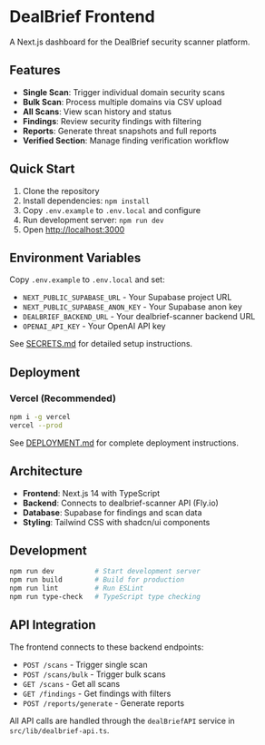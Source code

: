 # DealBrief Frontend

A Next.js dashboard for the DealBrief security scanner platform.

## Features

- **Single Scan**: Trigger individual domain security scans
- **Bulk Scan**: Process multiple domains via CSV upload  
- **All Scans**: View scan history and status
- **Findings**: Review security findings with filtering
- **Reports**: Generate threat snapshots and full reports
- **Verified Section**: Manage finding verification workflow

## Quick Start

1. Clone the repository
2. Install dependencies: `npm install`
3. Copy `.env.example` to `.env.local` and configure
4. Run development server: `npm run dev`
5. Open [http://localhost:3000](http://localhost:3000)

## Environment Variables

Copy `.env.example` to `.env.local` and set:

- `NEXT_PUBLIC_SUPABASE_URL` - Your Supabase project URL
- `NEXT_PUBLIC_SUPABASE_ANON_KEY` - Your Supabase anon key
- `DEALBRIEF_BACKEND_URL` - Your dealbrief-scanner backend URL
- `OPENAI_API_KEY` - Your OpenAI API key

See [SECRETS.md](./SECRETS.md) for detailed setup instructions.

## Deployment

### Vercel (Recommended)

```bash
npm i -g vercel
vercel --prod
```

See [DEPLOYMENT.md](./DEPLOYMENT.md) for complete deployment instructions.

## Architecture

- **Frontend**: Next.js 14 with TypeScript
- **Backend**: Connects to dealbrief-scanner API (Fly.io)
- **Database**: Supabase for findings and scan data
- **Styling**: Tailwind CSS with shadcn/ui components

## Development

```bash
npm run dev          # Start development server
npm run build        # Build for production
npm run lint         # Run ESLint
npm run type-check   # TypeScript type checking
```

## API Integration

The frontend connects to these backend endpoints:

- `POST /scans` - Trigger single scan
- `POST /scans/bulk` - Trigger bulk scans
- `GET /scans` - Get all scans
- `GET /findings` - Get findings with filters
- `POST /reports/generate` - Generate reports

All API calls are handled through the `dealBriefAPI` service in `src/lib/dealbrief-api.ts`.
